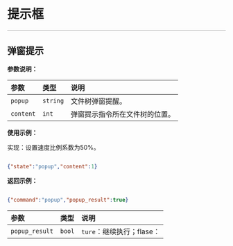# 提示框

<div style="height: 2px; background-image: linear-gradient(to right, #ccc, #ccc); margin: 1em 0;"></div>

## 弹窗提示

**参数说明：**

| 参数                    | 类型 | 说明                            |
|:----------------------|:---|:------------------------------|
|`popup`| `string` |文件树弹窗提醒。|
|`content`| `int` |弹窗提示指令所在文件树的位置。|

**使用示例：**

实现：设置速度比例系数为50%。

```json

{"state":"popup","content":1}

```

**返回示例：**

```json

{"command":"popup","popup_result":true}

```

| 参数                | 类型     | 说明      |
|:------------------|:-------|:----------------------------------------|
|`popup_result`            | `bool` |`ture`：继续执行；flase： |
